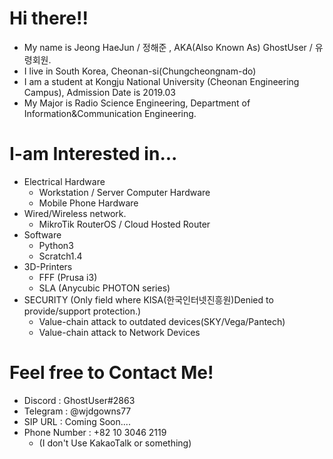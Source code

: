 # Hi there!!    
+ My name is Jeong HaeJun / 정해준 , AKA(Also Known As) GhostUser / 유령회원.
+ I live in South Korea, Cheonan-si(Chungcheongnam-do)
+ I am a student at Kongju National University (Cheonan Engineering Campus), Admission Date is 2019.03
+ My Major is Radio Science Engineering, Department of Information&Communication Engineering.

# I-am Interested in...
+ Electrical Hardware
  * Workstation / Server Computer Hardware
  * Mobile Phone Hardware
+ Wired/Wireless network.
  * MikroTik RouterOS / Cloud Hosted Router
+ Software
  * Python3
  * Scratch1.4
+ 3D-Printers
  * FFF (Prusa i3)
  * SLA (Anycubic PHOTON series)
+ SECURITY (Only field where KISA(한국인터넷진흥원)Denied to provide/support protection.)
  * Value-chain attack to outdated devices(SKY/Vega/Pantech)
  * Value-chain attack to Network Devices

# Feel free to Contact Me!
+ Discord : GhostUser#2863
+ Telegram : @wjdgowns77
+ SIP URL : Coming Soon....
+ Phone Number : +82 10 3046 2119
  * (I don't Use KakaoTalk or something)
